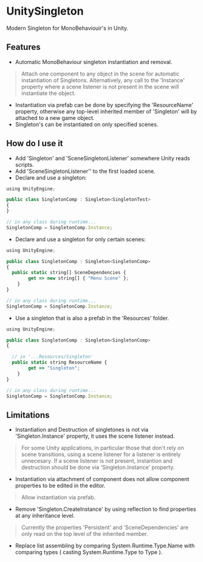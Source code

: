 # UnitySingleton
Modern Singleton for MonoBehaviouir's in Unity.

## Features
- Automatic MonoBehaviour singleton instantiation and removal.
> Attach one component to any object in the scene for automatic instantiation of Singletons. Alternatively, any call to the 'Instance' property where a scene listener is not present in the scene will instantiate the object.
- Instantiation via prefab can be done by specifying the 'ResourceName' property, otherwise any top-level inherited member of 'Singleton' will by attached to a new game object.
- Singleton's can be instantiated on only specified scenes.

## How do I use it
- Add 'Singleton' and 'SceneSingletonListener' somewhere Unity reads scripts.
- Add 'SceneSingletonListener'' to the first loaded scene.
- Declare and use a singleton:
```javascript
using UnityEngine;

public class SingletonComp : Singleton<SingletonTest>
{
}

// in any class during runtime...
SingletonComp = SingletonComp.Instance;
```
- Declare and use a singleton for only certain scenes:
```javascript
using UnityEngine;

public class SingletonComp : Singleton<SingletonComp>
{
  public static string[] SceneDependencies {
        get => new string[] { "Menu Scene" };
    }
}

// in any class during runtime...
SingletonComp = SingletonComp.Instance;
```
- Use a singleton that is also a prefab in the 'Resources' folder.
```javascript
using UnityEngine;

public class SingletonComp : Singleton<SingletonComp>
{

  // in '...Resources/Singleton'
  public static string ResourceName {
        get => "Singleton";
    }
}

// in any class during runtime...
SingletonComp = SingletonComp.Instance;
```

## Limitations
- Instantiation and Destruction of singletones is not via 'Singleton.Instance' property, it uses the scene listener instead.
> For some Unity applications, in particular those that don't rely on scene transitions, using a scene listener for a listener is entirely unnecesary. If a scene listener is not present, instantion and destruction should be done via 'Singleton.Instance' property. 
- Instantiation via attachment of component does not allow component properties to be edited in the editor.
> Allow instantiation via prefab.
- Remove 'Singleton.CreateInstance' by using reflection to find properties at any inheritance level.
> Currently the properties 'Persistent' and 'SceneDependencies' are only read on the top level of the inherited member.
- Replace list assembling by comparing System.Runtime.Type.Name with comparing types ( casting System.Runtime.Type to Type ).
